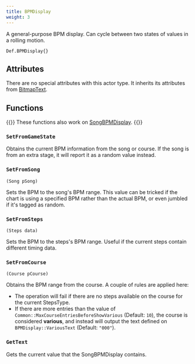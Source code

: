 ```yaml
---
title: BPMDisplay
weight: 3
---
```


A general-purpose BPM display. Can cycle between two states of values in a rolling motion.

```
Def.BPMDisplay{}
```

## Attributes

There are no special attributes with this actor type. It inherits its attributes from [BitmapText](../bitmaptext/).

## Functions

{{<hint>}}
These functions also work on [SongBPMDisplay](../songbpmdisplay/).
{{</hint>}}

### `SetFromGameState`

Obtains the current BPM information from the song or course.
If the song is from an extra stage, it will report it as a random value instead.

### `SetFromSong`
`(Song pSong)`

Sets the BPM to the song's BPM range. This value can be tricked if the chart is using a specified BPM rather than the actual BPM,
or even jumbled if it's tagged as random.

### `SetFromSteps`
`(Steps data)`

Sets the BPM to the steps's BPM range. Useful if the current steps contain different timing data.

### `SetFromCourse`
`(Course pCourse)`

Obtains the BPM range from the course. A couple of rules are applied here:

- The operation will fail if there are no steps available on the course for the current StepsType.
- If there are more entries than the value of `Common::MaxCourseEntriesBeforeShowVarious` (Default: `10`), the course is considered **various**, and instead
will output the text defined on `BPMDisplay::VariousText` (Default: `"000"`).

### `GetText`

Gets the current value that the SongBPMDisplay contains.
